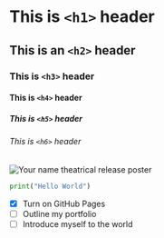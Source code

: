# This is `<h1>` header

## This is an `<h2>` header

### This is `<h3>` header

#### This is `<h4>` header

##### This is `<h5>` header

###### This is `<h6>` header

![Your name theatrical release poster](https://upload.wikimedia.org/wikipedia/en/thumb/0/0b/Your_Name_poster.png/220px-Your_Name_poster.png)

```python
print("Hello World")
```
- [X] Turn on GitHub Pages
- [ ] Outline my portfolio
- [ ] Introduce myself to the world

